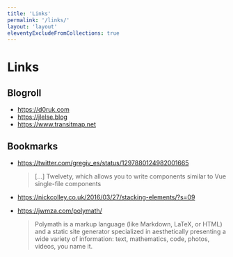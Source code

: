 ```yaml
---
title: 'Links'
permalink: '/links/'
layout: 'layout'
eleventyExcludeFromCollections: true
---
```


# Links

## Blogroll

-   <https://d0ruk.com>
-   <https://jlelse.blog>
-   <https://www.transitmap.net>

## Bookmarks

-   <https://twitter.com/gregiv_es/status/1297880124982001665>

	> [...] Twelvety, which allows you to write components similar to Vue single-file components

-   <https://nickcolley.co.uk/2016/03/27/stacking-elements/?s=09>

-   <https://jwmza.com/polymath/>

	> Polymath is a markup language (like Markdown, LaTeX, or HTML) and a static site generator specialized in aesthetically presenting a wide variety of information: text, mathematics, code, photos, videos, you name it.